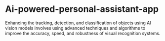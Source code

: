 # Ai-powered-personal-assistant-app
Enhancing the tracking, detection, and classification of objects using AI vision models involves using advanced techniques and algorithms to improve the accuracy, speed, and robustness of visual recognition systems.
